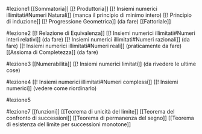 #lezione1 
[[Sommatoria]]
[[! Produttoria]]
[[! Insiemi numerici illimitati#Numeri Naturali]] (manca il principio di minimo intero)
[[! Principio di induzione]]
[[! Progressione Geometrica]] (da fare)
[[Fattoriale]]

#lezione2 
[[! Relazione di Equivalenza]]
[[! Insiemi numerici illimitati#Numeri interi relativi]]  (da fare)
[[! Insiemi numerici illimitati#Numeri razionali]] (da fare)
[[! Insiemi numerici illimitati#Numeri reali]] (praticamente da fare)
[[Assioma di Completezza]] (da fare)

#lezione3 
[[Numerabilità]]
[[! Insiemi numerici limitati]] (da rivedere le ultime cose)

#lezione4
[[! Insiemi numerici illimitati#Numeri complessi]]
[[! Insiemi numerici]] (vedere come riordinarlo)

#lezione5

#lezione7 
[[funzioni]]
[[Teorema di unicità del limite]]
[[Teorema del confronto di successioni]]
[[Teorema di permanenza  del segno]]
[[Teorema di esistenza del limite per successioni monotone]]
